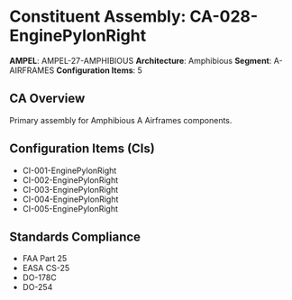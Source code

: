 # Constituent Assembly: CA-028-EnginePylonRight

**AMPEL**: AMPEL-27-AMPHIBIOUS
**Architecture**: Amphibious
**Segment**: A-AIRFRAMES
**Configuration Items**: 5

## CA Overview
Primary assembly for Amphibious A Airframes components.

## Configuration Items (CIs)
- CI-001-EnginePylonRight
- CI-002-EnginePylonRight
- CI-003-EnginePylonRight
- CI-004-EnginePylonRight
- CI-005-EnginePylonRight

## Standards Compliance
- FAA Part 25
- EASA CS-25
- DO-178C
- DO-254
